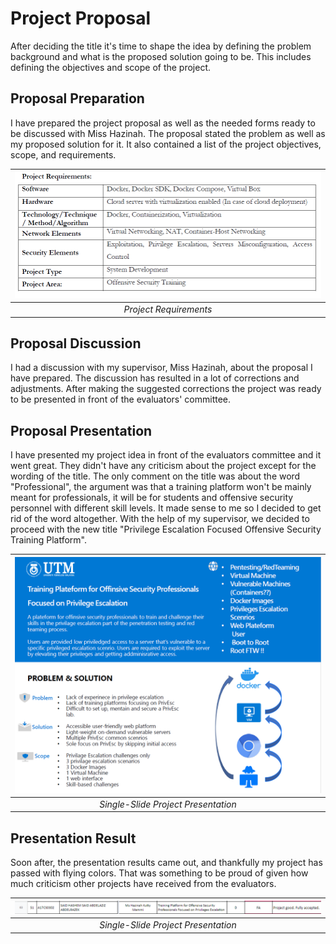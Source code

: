 # Project Proposal

After deciding the title it's time to shape the idea by defining the problem background and what is the proposed solution going to be. This includes defining the objectives and scope of the project.



## Proposal Preparation

I have prepared the project proposal as well as the needed forms ready to be discussed with Miss Hazinah. The proposal stated the problem as well as my proposed solution for it. It also contained a list of the project objectives, scope, and requirements.

| ![blog_req.PNG](./imgs/blog_req.PNG) | 
|:--:| 
| *Project Requirements* |

## Proposal Discussion

I had a discussion with my supervisor, Miss Hazinah, about the proposal I have prepared. The discussion has resulted in a lot of corrections and adjustments. After making the suggested corrections the project was ready to be presented in front of the evaluators' committee.

## Proposal Presentation

I have presented my project idea in front of the evaluators committee and it went great. They didn't have any criticism about the project except for the wording of the title. The only comment on the title was about the word "Professional", the argument was that a training platform won't be mainly meant for professionals, it will be for students and offensive security personnel with different skill levels. It made sense to me so I decided to get rid of the word altogether. With the help of my supervisor, we decided to proceed with the new title "Privilege Escalation Focused Offensive Security Training Platform".


| ![blog_present.PNG](./imgs/blog_present.PNG) | 
|:--:| 
| *Single-Slide Project Presentation* |

## Presentation Result

Soon after, the presentation results came out, and thankfully my project has passed with flying colors. That was something to be proud of given how much criticism other projects have received from the evaluators.

| ![blog_result.png](./imgs/blog_result.png) | 
|:--:| 
| *Single-Slide Project Presentation* |
